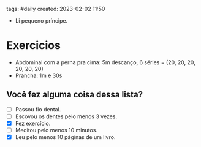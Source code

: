 tags: #daily 
created: 2023-02-02 11:50

- Li pequeno príncipe.

# Exercicios
- Abdominal com a perna pra cima: 5m descanço, 6 séries = (20, 20, 20, 20, 20, 20)
- Prancha: 1m e 30s

## Você fez alguma coisa dessa lista?
- [ ] Passou fio dental.
- [ ] Escovou os dentes pelo menos 3 vezes.
- [x] Fez exercício.
- [ ] Meditou pelo menos 10 minutos.
- [x] Leu pelo menos 10 páginas de um livro.
